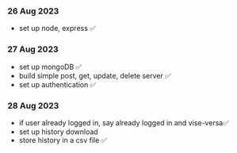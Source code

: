 ### 26 Aug 2023

- set up node, express ✅

### 27 Aug 2023

- set up mongoDB ✅
- build simple post, get, update, delete server ✅
- set up authentication ✅

### 28 Aug 2023

- if user already logged in, say already logged in and vise-versa✅
- set up history download
- store history in a csv file ✅
